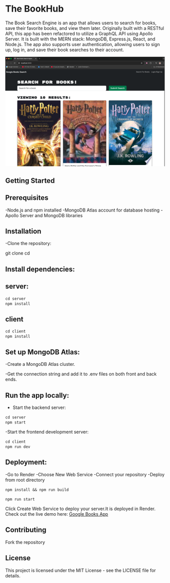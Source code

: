 # The BookHub

The Book Search Engine is an app that allows users to search for books, save their favorite books, and view them later. Originally built with a RESTful API, this app has been refactored to utilize a GraphQL API using Apollo Server. It is built with the MERN stack: MongoDB, Express.js, React, and Node.js. The app also supports user authentication, allowing users to sign up, log in, and save their book searches to their account.

![booksearch](client/public/screenshot.png)

## Getting Started
## Prerequisites

-Node.js and npm installed
-MongoDB Atlas account for database hosting
-Apollo Server and MongoDB libraries

## Installation

-Clone the repository:

git clone
cd 

## Install dependencies:

## server:
```
cd server
npm install
```

## client
```
cd client
npm install
```

## Set up MongoDB Atlas:

-Create a MongoDB Atlas cluster.

-Get the connection string and add it to .env files on both front and back ends.

## Run the app locally:

- Start the backend server:
  
```
cd server
npm start
```

-Start the frontend development server:

```
cd client 
npm run dev
```

## Deployment: 

-Go to Render
-Choose New Web Service
-Connect your repository
-Deploy from root directory 

```
npm install && npm run build
```
```
npm run start
````


Click Create Web Service to deploy your server.It is deployed in Render. Check out the live demo here: [Google Books App](https://book-search-engine-2-3.onrender.com)
  
## Contributing

Fork the repository

## License
This project is licensed under the MIT License - see the LICENSE file for details.
